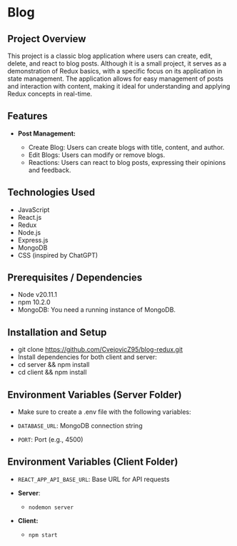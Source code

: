 # Blog

## Project Overview

This project is a classic blog application where users can create, edit, delete, and react to blog posts. Although it is a small project, it serves as a demonstration of Redux basics, with a specific focus on its application in state management. The application allows for easy management of posts and interaction with content, making it ideal for understanding and applying Redux concepts in real-time.

## Features

- **Post Management:**

  - Create Blog: Users can create blogs with title, content, and author.
  - Edit Blogs: Users can modify or remove blogs.
  - Reactions: Users can react to blog posts, expressing their opinions and feedback.

## Technologies Used

- JavaScript
- React.js
- Redux
- Node.js
- Express.js
- MongoDB
- CSS (inspired by ChatGPT)

## Prerequisites / Dependencies

- Node v20.11.1
- npm 10.2.0
- MongoDB: You need a running instance of MongoDB.

## Installation and Setup

- git clone <https://github.com/CvejovicZ95/blog-redux.git>
- Install dependencies for both client and server:
- cd server && npm install
- cd client && npm install

## Environment Variables (Server Folder)

- Make sure to create a .env file with the following variables:

- `DATABASE_URL`: MongoDB connection string  
- `PORT`: Port (e.g., 4500)

## Environment Variables (Client Folder)

- `REACT_APP_API_BASE_URL`: Base URL for API requests

- **Server**:
  - `nodemon server`
- **Client:**
  - `npm start`
